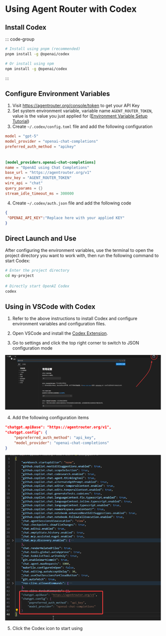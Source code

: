 # Using Agent Router with Codex

## Install Codex

::: code-group

```bash [pnpm (recommended)]
# Install using pnpm (recommended)
pnpm install -g @openai/codex
```

```bash [npm]
# Or install using npm
npm install -g @openai/codex
```

:::

## Configure Environment Variables

1. Visit https://agentrouter.org/console/token to get your API Key
2. Set system environment variable, variable name `AGENT_ROUTER_TOKEN`, value is the value you just applied for ([Environment Variable Setup Tutorial](https://www.java.com/zh-CN/download/help/path.html))
3. Create `~/.codex/config.toml` file and add the following configuration

```toml
model = "gpt-5"
model_provider = "openai-chat-completions"
preferred_auth_method = "apikey"


[model_providers.openai-chat-completions]
name = "OpenAI using Chat Completions"
base_url = "https://agentrouter.org/v1"
env_key = "AGENT_ROUTER_TOKEN"
wire_api = "chat"
query_params = {}
stream_idle_timeout_ms = 300000

```

4. Create `~/.codex/auth.json` file and add the following code

```json
{
 "OPENAI_API_KEY":"Replace here with your applied KEY"
}
```

## Direct Launch and Use

After configuring the environment variables, use the terminal to open the project directory you want to work with, then run the following command to start Codex:

```bash
# Enter the project directory
cd my-project

# Directly start OpenAI Codex
codex
```

## Using in VSCode with Codex

1. Refer to the above instructions to install Codex and configure environment variables and configuration files.

2. Open VSCode and install the [Codex Extension](https://marketplace.visualstudio.com/items?itemName=openai.chatgpt).

3. Go to settings and click the top right corner to switch to JSON configuration mode

![](../img/codex-config.png)

4. Add the following configuration items

```json
"chatgpt.apiBase": "https://agentrouter.org/v1",
"chatgpt.config": {
    "pepreferred_auth_method": "api_key",
    "model_provider": "openai-chat-completions"
}
```

![](../img/codex-config2.png)

5. Click the Codex icon to start using

